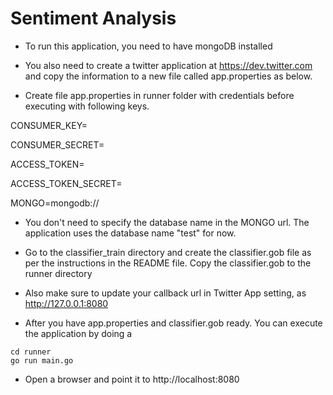 Sentiment Analysis
==================

* To run this application, you need to have mongoDB installed

* You also need to create a twitter application at https://dev.twitter.com and copy the information to a new file called app.properties as below.

* Create file app.properties in runner folder with credentials before executing with  following keys.

CONSUMER_KEY=

CONSUMER_SECRET=

ACCESS_TOKEN=

ACCESS_TOKEN_SECRET=

MONGO=mongodb://


* You don't need to specify the database name in the MONGO url. The application uses the database name "test" for now.

* Go to the classifier_train directory and create the classifier.gob file as per the instructions in the README file. Copy the classifier.gob to the runner directory

* Also make sure to update your callback url in Twitter App setting, as http://127.0.0.1:8080

* After you have app.properties and classifier.gob ready. You can execute the application by doing a 

```
cd runner
go run main.go
```
* Open a browser and point it to http://localhost:8080
